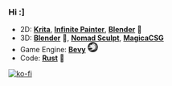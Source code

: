 ### Hi :]

* 2D: [**Krita**](https://krita.org/), [**Infinite Painter**](https://www.infinitestudio.art/), [**Blender**](https://www.blender.org/) 🔶
* 3D: [**Blender**](https://www.blender.org/) 🔶, [**Nomad Sculpt**](https://nomadsculpt.com/), [**MagicaCSG**](https://ephtracy.github.io/index.html?page=magicacsg)
* Game Engine: [**Bevy**](https://bevyengine.org/) <img src='https://raw.githubusercontent.com/bevyengine/bevy/main/assets/branding/icon.svg' width='20'>
* Code: [**Rust**](https://www.rust-lang.org/) 🦀

[![ko-fi](https://ko-fi.com/img/githubbutton_sm.svg)](https://ko-fi.com/ameknite)
